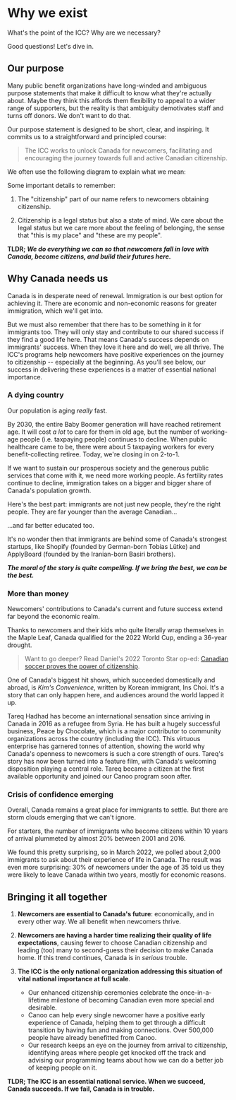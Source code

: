 # Why we exist
What's the point of the ICC? Why are we necessary?

Good questions! Let's dive in.

## Our purpose
Many public benefit organizations have long-winded and ambiguous purpose statements that make it difficult to know what they're actually about. Maybe they think this affords them flexibility to appeal to a wider range of supporters, but the reality is that ambiguity demotivates staff and turns off donors. We don't want to do that.

Our purpose statement is designed to be short, clear, and inspiring. It commits us to a straightforward and principled course:

> The ICC works to unlock Canada for newcomers, facilitating and encouraging the journey towards full and active Canadian citizenship.

We often use the following diagram to explain what we mean:

<bordered-image alt="ICC purpose diagram" src="./_media/icc-purpose-diagram.png"></bordered-image>

Some important details to remember:

1. The "citizenship" part of our name refers to newcomers obtaining citizenship.

2. Citizenship is a legal status but also a state of mind. We care about the legal status but we care more about the feeling of belonging, the sense that "this is my place" and "these are my people".

__TLDR; *We do everything we can so that newcomers fall in love with Canada, become citizens, and build their futures here.*__

## Why Canada needs us
Canada is in desperate need of renewal. Immigration is our best option for achieving it. There are economic and non-economic reasons for greater immigration, which we'll get into.

But we must also remember that there has to be something in it for immigrants too. They will only stay and contribute to our shared success if they find a good life here. That means Canada's success depends on immigrants' success. When they love it here and do well, we all thrive. The ICC's programs help newcomers have positive experiences on the journey to citizenship -- especially at the beginning. As you'll see below, our success in delivering these experiences is a matter of essential national importance.

### A dying country
Our population is aging *really* fast.

<bordered-image alt="ICC purpose diagram" src="./_media/pop-over-65-bar-chart.png"></bordered-image>

By 2030, the entire Baby Boomer generation will have reached retirement age. It will cost *a lot* to care for them in old age, but the number of working-age people (i.e. taxpaying people) continues to decline. When public healthcare came to be, there were about 5 taxpaying workers for every benefit-collecting retiree. Today, we're closing in on 2-to-1.

If we want to sustain our prosperous society and the generous public services that come with it, we need more working people. As fertility rates continue to decline, immigration takes on a bigger and bigger share of Canada's population growth.

<bordered-image alt="Population change block chart" src="./_media/population-change-block-chart.png"></bordered-image>

Here's the best part: immigrants are not just new people, they're the right people. They are far younger than the average Canadian...

<bordered-image alt="Age distribution bar chart" src="./_media/age-distribution-bar-chart.png"></bordered-image>

...and far better educated too.

<bordered-image alt="Education distribution bar chart" src="./_media/education-distribution-bar-chart.png"></bordered-image>

It's no wonder then that immigrants are behind some of Canada's strongest startups, like Shopify (founded by German-born Tobias Lütke) and ApplyBoard (founded by the Iranian-born Basiri brothers).

__*The moral of the story is quite compelling. If we bring the best, we can be the best.*__

### More than money
Newcomers' contributions to Canada's current and future success extend far beyond the economic realm.

Thanks to newcomers and their kids who quite literally wrap themselves in the Maple Leaf, Canada qualified for the 2022 World Cup, ending a 36-year drought.

<bordered-image alt="Canada men's soccer tea" src="./_media/soccer-qualified.jpeg"></bordered-image>
> Want to go deeper? Read Daniel's 2022 Toronto Star op-ed: [Canadian soccer proves the power of citizenship](https://www.thestar.com/opinion/contributors/2022/02/07/canadian-soccer-proves-the-power-of-citizenship.html).

One of Canada's biggest hit shows, which succeeded domestically and abroad, is _Kim's Convenience_, written by Korean immigrant, Ins Choi. It's a story that can only happen here, and audiences around the world lapped it up.

<bordered-image alt="Kim's convenience cast covershot" src="./_media/kim-cover.png"></bordered-image>

Tareq Hadhad has become an international sensation since arriving in Canada in 2016 as a refugee from Syria. He has built a hugely successful business, Peace by Chocolate, which is a major contributor to community organizations across the country (including the ICC). This virtuous enterprise has garnered tonnes of attention, showing the world why Canada's openness to newcomers is such a core strength of ours. Tareq's story has now been turned into a feature film, with Canada's welcoming disposition playing a central role. Tareq became a citizen at the first available opportunity and joined our Canoo program soon after.

<bordered-image alt="Tareq Hadhad becomes a Canadian citizen" src="./_media/tareq-citizenship.jpeg"></bordered-image>

### Crisis of confidence emerging
Overall, Canada remains a great place for immigrants to settle. But there are storm clouds emerging that we can't ignore.

For starters, the number of immigrants who become citizens within 10 years of arrival plummeted by almost 20% between 2001 and 2016.

<bordered-image alt="Chart of Canada's declining citizenship rates" src="./_media/declining-citizenship-rates.png"></bordered-image>

We found this pretty surprising, so in March 2022, we polled about 2,000 immigrants to ask about their experience of life in Canada. The result was even more surprising: 30% of newcomers under the age of 35 told us they were likely to leave Canada within two years, mostly for economic reasons.

<bordered-image alt="Title card from March 2022 Léger Poll" src="./_media/leger-screencap.png"></bordered-image>

## Bringing it all together

1. __Newcomers are essential to Canada's future__: economically, and in every other way. We all benefit when newcomers thrive.

2. __Newcomers are having a harder time realizing their quality of life expectations__, causing fewer to choose Canadian citizenship and leading (too) many to second-guess their decision to make Canada home. If this trend continues, Canada is in *serious* trouble.

3. __The ICC is the only national organization addressing this situation of vital national importance at full scale__.
    * Our enhanced citizenship ceremonies celebrate the once-in-a-lifetime milestone of becoming Canadian even more special and desirable.
    * Canoo can help every single newcomer have a positive early experience of Canada, helping them to get through a difficult transition by having fun and making connections. Over 500,000 people have already benefitted from Canoo.
    * Our research keeps an eye on the journey from arrival to citizenship, identifying areas where people get knocked off the track and advising our programming teams about how we can do a better job of keeping people on it.

__TLDR; The ICC is an essential national service. When we succeed, Canada succeeds. If we fail, Canada is in trouble.__

<cta-arrow target="programs" text="Programs"></cta-arrow>
